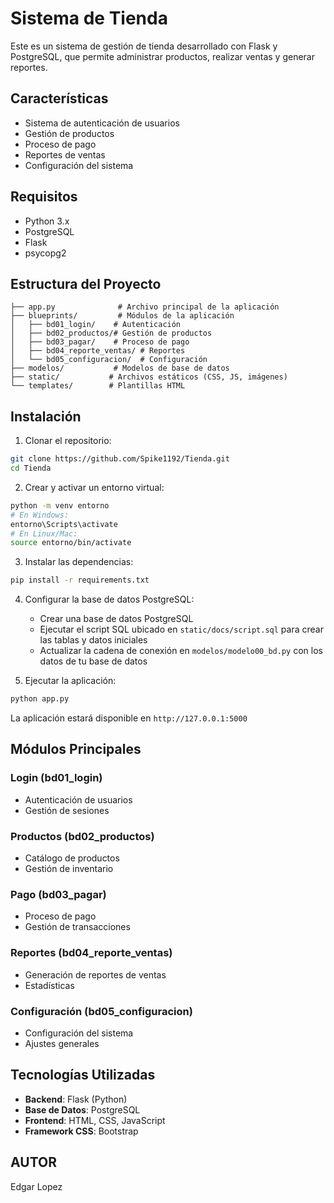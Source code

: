 # Sistema de Tienda

Este es un sistema de gestión de tienda desarrollado con Flask y PostgreSQL, que permite administrar productos, realizar ventas y generar reportes.

## Características

- Sistema de autenticación de usuarios
- Gestión de productos
- Proceso de pago
- Reportes de ventas
- Configuración del sistema

## Requisitos

- Python 3.x
- PostgreSQL
- Flask
- psycopg2

## Estructura del Proyecto

```
├── app.py              # Archivo principal de la aplicación
├── blueprints/         # Módulos de la aplicación
│   ├── bd01_login/    # Autenticación
│   ├── bd02_productos/# Gestión de productos
│   ├── bd03_pagar/    # Proceso de pago
│   ├── bd04_reporte_ventas/ # Reportes
│   └── bd05_configuracion/  # Configuración
├── modelos/           # Modelos de base de datos
├── static/           # Archivos estáticos (CSS, JS, imágenes)
└── templates/        # Plantillas HTML
```

## Instalación

1. Clonar el repositorio:

```bash
git clone https://github.com/Spike1192/Tienda.git
cd Tienda
```

2. Crear y activar un entorno virtual:

```bash
python -m venv entorno
# En Windows:
entorno\Scripts\activate
# En Linux/Mac:
source entorno/bin/activate
```

3. Instalar las dependencias:

```bash
pip install -r requirements.txt
```

4. Configurar la base de datos PostgreSQL:

   - Crear una base de datos PostgreSQL
   - Ejecutar el script SQL ubicado en `static/docs/script.sql` para crear las tablas y datos iniciales
   - Actualizar la cadena de conexión en `modelos/modelo00_bd.py` con los datos de tu base de datos

5. Ejecutar la aplicación:

```bash
python app.py
```

La aplicación estará disponible en `http://127.0.0.1:5000`

## Módulos Principales

### Login (bd01_login)

- Autenticación de usuarios
- Gestión de sesiones

### Productos (bd02_productos)

- Catálogo de productos
- Gestión de inventario

### Pago (bd03_pagar)

- Proceso de pago
- Gestión de transacciones

### Reportes (bd04_reporte_ventas)

- Generación de reportes de ventas
- Estadísticas

### Configuración (bd05_configuracion)

- Configuración del sistema
- Ajustes generales

## Tecnologías Utilizadas

- **Backend**: Flask (Python)
- **Base de Datos**: PostgreSQL
- **Frontend**: HTML, CSS, JavaScript
- **Framework CSS**: Bootstrap

## AUTOR

Edgar Lopez
